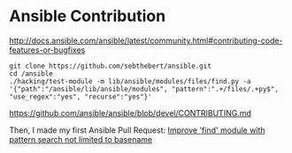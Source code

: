 # Ansible Contribution

http://docs.ansible.com/ansible/latest/community.html#contributing-code-features-or-bugfixes

```
git clone https://github.com/sebthebert/ansible.git
cd /ansible
./hacking/test-module -m lib/ansible/modules/files/find.py -a '{"path":"/ansible/lib/ansible/modules", "pattern":".+/files/.+py$", "use_regex":"yes", "recurse":"yes"}'
```
https://github.com/ansible/ansible/blob/devel/CONTRIBUTING.md

Then, I made my first Ansible Pull Request: [Improve 'find' module with pattern search not limited to basename](https://github.com/ansible/ansible/pull/33488)
